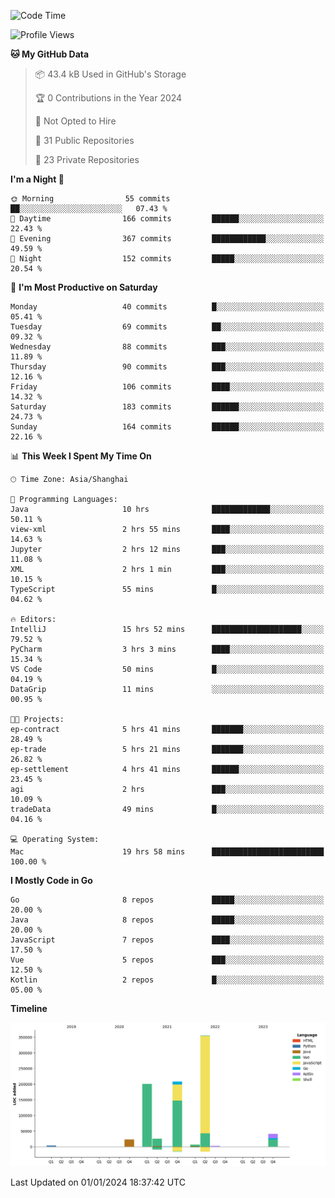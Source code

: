<!--START_SECTION:waka-->
![Code Time](http://img.shields.io/badge/Code%20Time-2%2C220%20hrs%2018%20mins-blue)

![Profile Views](http://img.shields.io/badge/Profile%20Views-0-blue)

**🐱 My GitHub Data** 

> 📦 43.4 kB Used in GitHub's Storage 
 > 
> 🏆 0 Contributions in the Year 2024
 > 
> 🚫 Not Opted to Hire
 > 
> 📜 31 Public Repositories 
 > 
> 🔑 23 Private Repositories 
 > 
**I'm a Night 🦉** 

```text
🌞 Morning                55 commits          ██░░░░░░░░░░░░░░░░░░░░░░░   07.43 % 
🌆 Daytime                166 commits         ██████░░░░░░░░░░░░░░░░░░░   22.43 % 
🌃 Evening                367 commits         ████████████░░░░░░░░░░░░░   49.59 % 
🌙 Night                  152 commits         █████░░░░░░░░░░░░░░░░░░░░   20.54 % 
```
📅 **I'm Most Productive on Saturday** 

```text
Monday                   40 commits          █░░░░░░░░░░░░░░░░░░░░░░░░   05.41 % 
Tuesday                  69 commits          ██░░░░░░░░░░░░░░░░░░░░░░░   09.32 % 
Wednesday                88 commits          ███░░░░░░░░░░░░░░░░░░░░░░   11.89 % 
Thursday                 90 commits          ███░░░░░░░░░░░░░░░░░░░░░░   12.16 % 
Friday                   106 commits         ████░░░░░░░░░░░░░░░░░░░░░   14.32 % 
Saturday                 183 commits         ██████░░░░░░░░░░░░░░░░░░░   24.73 % 
Sunday                   164 commits         ██████░░░░░░░░░░░░░░░░░░░   22.16 % 
```


📊 **This Week I Spent My Time On** 

```text
🕑︎ Time Zone: Asia/Shanghai

💬 Programming Languages: 
Java                     10 hrs              █████████████░░░░░░░░░░░░   50.11 % 
view-xml                 2 hrs 55 mins       ████░░░░░░░░░░░░░░░░░░░░░   14.63 % 
Jupyter                  2 hrs 12 mins       ███░░░░░░░░░░░░░░░░░░░░░░   11.08 % 
XML                      2 hrs 1 min         ███░░░░░░░░░░░░░░░░░░░░░░   10.15 % 
TypeScript               55 mins             █░░░░░░░░░░░░░░░░░░░░░░░░   04.62 % 

🔥 Editors: 
IntelliJ                 15 hrs 52 mins      ████████████████████░░░░░   79.52 % 
PyCharm                  3 hrs 3 mins        ████░░░░░░░░░░░░░░░░░░░░░   15.34 % 
VS Code                  50 mins             █░░░░░░░░░░░░░░░░░░░░░░░░   04.19 % 
DataGrip                 11 mins             ░░░░░░░░░░░░░░░░░░░░░░░░░   00.95 % 

🐱‍💻 Projects: 
ep-contract              5 hrs 41 mins       ███████░░░░░░░░░░░░░░░░░░   28.49 % 
ep-trade                 5 hrs 21 mins       ███████░░░░░░░░░░░░░░░░░░   26.82 % 
ep-settlement            4 hrs 41 mins       ██████░░░░░░░░░░░░░░░░░░░   23.45 % 
agi                      2 hrs               ███░░░░░░░░░░░░░░░░░░░░░░   10.09 % 
tradeData                49 mins             █░░░░░░░░░░░░░░░░░░░░░░░░   04.16 % 

💻 Operating System: 
Mac                      19 hrs 58 mins      █████████████████████████   100.00 % 
```

**I Mostly Code in Go** 

```text
Go                       8 repos             █████░░░░░░░░░░░░░░░░░░░░   20.00 % 
Java                     8 repos             █████░░░░░░░░░░░░░░░░░░░░   20.00 % 
JavaScript               7 repos             ████░░░░░░░░░░░░░░░░░░░░░   17.50 % 
Vue                      5 repos             ███░░░░░░░░░░░░░░░░░░░░░░   12.50 % 
Kotlin                   2 repos             █░░░░░░░░░░░░░░░░░░░░░░░░   05.00 % 
```



**Timeline**

![Lines of Code chart](https://raw.githubusercontent.com/youtiaoguagua/youtiaoguagua/master/assets/bar_graph.png)


 Last Updated on 01/01/2024 18:37:42 UTC
<!--END_SECTION:waka-->
